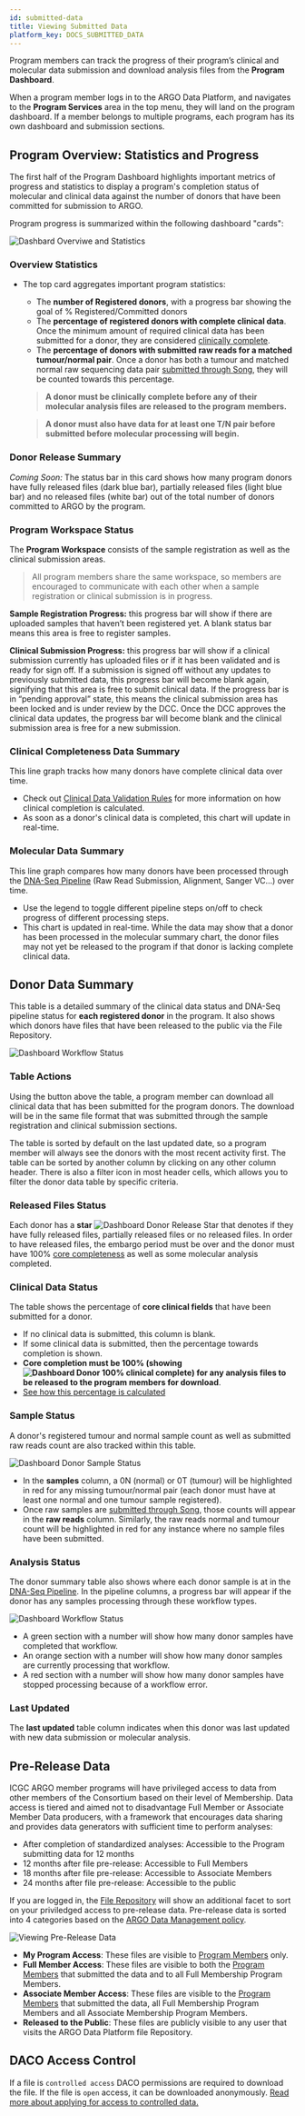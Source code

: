 ```yaml
---
id: submitted-data
title: Viewing Submitted Data
platform_key: DOCS_SUBMITTED_DATA
---
```


Program members can track the progress of their program’s clinical and molecular data submission and download analysis files from the **Program Dashboard**.

When a program member logs in to the ARGO Data Platform, and navigates to the **Program Services** area in the top menu, they will land on the program dashboard. If a member belongs to multiple programs, each program has its own dashboard and submission sections.

## Program Overview: Statistics and Progress

The first half of the Program Dashboard highlights important metrics of progress and statistics to display a program's completion status of molecular and clinical data against the number of donors that have been committed for submission to ARGO.

Program progress is summarized within the following dashboard "cards":

![Dashbard Overviwe and Statistics](/assets/submission/program_stats_section.png)

### Overview Statistics

- The top card aggregates important program statistics:

  - The **number of Registered donors**, with a progress bar showing the goal of % Registered/Committed donors
  - The **percentage of registered donors with complete clinical data**. Once the minimum amount of required clinical data has been submitted for a donor, they are considered [clinically complete](/docs/submission/clinical-data-validation-rules#clinical-data-completion).
  - The **percentage of donors with submitted raw reads for a matched tumour/normal pair**. Once a donor has both a tumour and matched normal raw sequencing data pair [submitted through Song](/docs/submission/submitting-molecular-data), they will be counted towards this percentage.

  > **A donor must be clinically complete before any of their molecular analysis files are released to the program members.**

  > **A donor must also have data for at least one T/N pair before submitted before molecular processing will begin.**

### Donor Release Summary

_Coming Soon:_ The status bar in this card shows how many program donors have fully released files (dark blue bar), partially released files (light blue bar) and no released files (white bar) out of the total number of donors committed to ARGO by the program.

### Program Workspace Status

The **Program Workspace** consists of the sample registration as well as the clinical submission areas.

> All program members share the same workspace, so members are encouraged to communicate with each other when a sample registration or clinical submission is in progress.

**Sample Registration Progress:** this progress bar will show if there are uploaded samples that haven’t been registered yet. A blank status bar means this area is free to register samples.

**Clinical Submission Progress:** this progress bar will show if a clinical submission currently has uploaded files or if it has been validated and is ready for sign off. If a submission is signed off without any updates to previously submitted data, this progress bar will become blank again, signifying that this area is free to submit clinical data. If the progress bar is in “pending approval” state, this means the clinical submission area has been locked and is under review by the DCC. Once the DCC approves the clinical data updates, the progress bar will become blank and the clinical submission area is free for a new submission.

### Clinical Completeness Data Summary

This line graph tracks how many donors have complete clinical data over time.

- Check out [Clinical Data Validation Rules](/docs/submission/clinical-data-validation-rules) for more information on how clinical completion is calculated.
- As soon as a donor's clinical data is completed, this chart will update in real-time.

### Molecular Data Summary

This line graph compares how many donors have been processed through the [DNA-Seq Pipeline](/docs/analysis-workflows/dna-alignment) (Raw Read Submission, Alignment, Sanger VC...) over time.

- Use the legend to toggle different pipeline steps on/off to check progress of different processing steps.
- This chart is updated in real-time. While the data may show that a donor has been processed in the molecular summary chart, the donor files may not yet be released to the program if that donor is lacking complete clinical data.

## Donor Data Summary

This table is a detailed summary of the clinical data status and DNA-Seq pipeline status for **each registered donor** in the program. It also shows which donors have files that have been released to the public via the File Repository.

![Dashboard Workflow Status](/assets/submission/program_donor_summary_section.png)

### Table Actions

Using the button above the table, a program member can download all clinical data that has been submitted for the program donors. The download will be in the same file format that was submitted through the sample registration and clinical submission sections.

The table is sorted by default on the last updated date, so a program member will always see the donors with the most recent activity first. The table can be sorted by another column by clicking on any other column header. There is also a filter icon in most header cells, which allows you to filter the donor data table by specific criteria.

### Released Files Status

Each donor has a **star** ![Dashboard Donor Release Star](/assets/submission/dashboard-donor-star.png) that denotes if they have fully released files, partially released files or no released files. In order to have released files, the embargo period must be over and the donor must have 100% [core completeness](/docs/submission/clinical-data-validation-rules#clinical-data-completion) as well as some molecular analysis completed.

### Clinical Data Status

The table shows the percentage of **core clinical fields** that have been submitted for a donor.

- If no clinical data is submitted, this column is blank.
- If some clinical data is submitted, then the percentage towards completion is shown.
- **Core completion must be 100% (showing ![Dashboard Donor 100% clinical complete](/assets/submission/dashboard-clinical-complete.png)) for any analysis files to be released to the program members for download**.
- [See how this percentage is calculated](/docs/submission/clinical-data-validation-rules#clinical-data-completion)

### Sample Status

A donor's registered tumour and normal sample count as well as submitted raw reads count are also tracked within this table.

![Dashboard Donor Sample Status](/assets/submission/dashboard-samples-raw-reads.png)

- In the **samples** column, a 0N (normal) or 0T (tumour) will be highlighted in red for any missing tumour/normal pair (each donor must have at least one normal and one tumour sample registered).
- Once raw samples are [submitted through Song](/docs/submission/submitting-molecular-data), those counts will appear in the **raw reads** column. Similarly, the raw reads normal and tumour count will be highlighted in red for any instance where no sample files have been submitted.

### Analysis Status

The donor summary table also shows where each donor sample is at in the [DNA-Seq Pipeline](/docs/analysis-workflows/dna-alignment). In the pipeline columns, a progress bar will appear if the donor has any samples processing through these workflow types.

![Dashboard Workflow Status](/assets/submission/dashboard-workflow-statusbar.png)

- A green section with a number will show how many donor samples have completed that workflow.
- An orange section with a number will show how many donor samples are currently processing that workflow.
- A red section with a number will show how many donor samples have stopped processing because of a workflow error.
<!-- - Hovering over these sections will show the specific Submitter Sample IDs for each workflow status. -->

### Last Updated

The **last updated** table column indicates when this donor was last updated with new data submission or molecular analysis.

## Pre-Release Data

ICGC ARGO member programs will have privileged access to data from other members of the Consortium based on their level of Membership. Data access is tiered and aimed not to disadvantage Full Member or Associate Member Data producers, with a framework that encourages data sharing and provides data generators with sufficient time to perform analyses:

- After completion of standardized analyses: Accessible to the Program submitting data for 12 months
- 12 months after file pre-release: Accessible to Full Members
- 18 months after file pre-release: Accessible to Associate Members
- 24 months after file pre-release: Accessible to the public

If you are logged in, the [File Repository](https://platform.icgc-argo.org/repository) will show an additional facet to sort on your priviledged access to pre-release data. Pre-release data is sorted into 4 categories based on the [ARGO Data Management policy](https://www.icgc-argo.org/page/133/e2-data-management).

![Viewing Pre-Release Data](/assets/submission/pre-release-data-file-repo-view.png)

- **My Program Access**: These files are visible to [Program Members](/docs/submission/managing-program-access) only.
- **Full Member Access**: These files are visible to both the [Program Members](/docs/submission/managing-program-access) that submitted the data and to all Full Membership Program Members.
- **Associate Member Access**: These files are visible to the [Program Members](/docs/submission/managing-program-access) that submitted the data, all Full Membership Program Members and all Associate Membership Program Members.
- **Released to the Public**: These files are publicly visible to any user that visits the ARGO Data Platform file Repository.

## DACO Access Control

If a file is `controlled access` DACO permissions are required to download the file. If the file is `open` access, it can be downloaded anonymously. [Read more about applying for access to controlled data.](https://docs.icgc-argo.org/docs/data-access/data-access)
